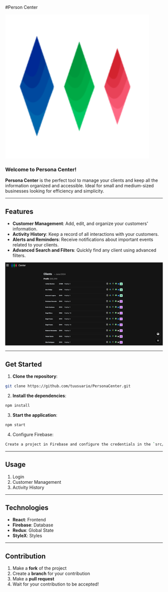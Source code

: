 #Person Center

![Persona Center Logo](./public/ic.svg)

### Welcome to **Persona Center**!

**Persona Center** is the perfect tool to manage your clients and keep all the information organized and accessible. Ideal for small and medium-sized businesses looking for efficiency and simplicity.

---

## Features

- **Customer Management**: Add, edit, and organize your customers' information.
- **Activity History**: Keep a record of all interactions with your customers.
- **Alerts and Reminders**: Receive notifications about important events related to your clients.
- **Advanced Search and Filters**: Quickly find any client using advanced filters.

![Screenshot of customer management](./public/pc.png)

---

## Get Started

1. **Clone the repository**:
 ```sh
 git clone https://github.com/tuusuario/PersonaCenter.git
 ```
2. **Install the dependencies**:
 ```sh
 npm install
 ```
3. **Start the application**:
 ```sh
 npm start
 ```
 4. Configure Firebase:
 ```sh
 Create a project in Firebase and configure the credentials in the `src/firebase.js` file
 ```
---

## Usage

1. Login
2. Customer Management
3. Activity History

---

## Technologies

- **React**: Frontend
- **Firebase**: Database
- **Redux**: Global State
- **StyleX**: Styles

---

## Contribution

1. Make a **fork** of the project
2. Create a **branch** for your contribution
3. Make a **pull request**
4. Wait for your contribution to be accepted!
